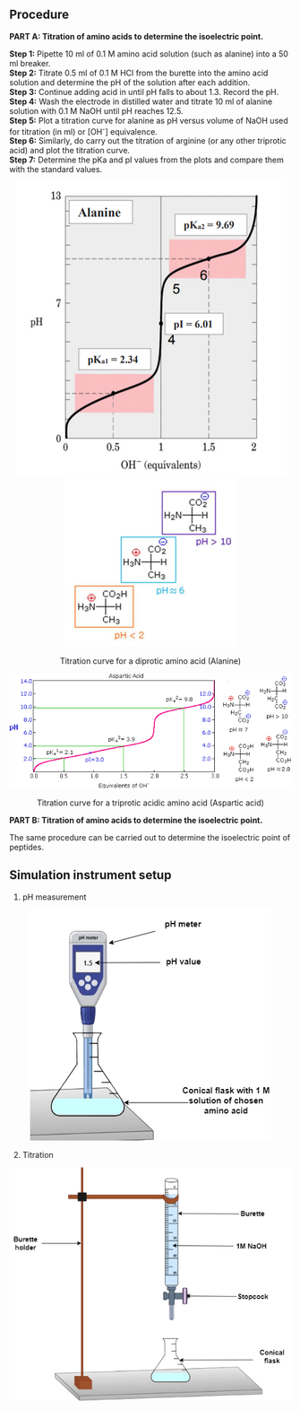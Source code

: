## Procedure
**PART A: Titration of amino acids to determine the isoelectric point.**

**Step 1:** Pipette 10 ml of 0.1 M amino acid solution (such as alanine) into a 50 ml breaker.  
**Step 2:** Titrate 0.5 ml of 0.1 M HCl from the burette into the amino acid solution and determine the pH of the solution after each addition.  
**Step 3:** Continue adding acid in until pH falls to about 1.3. Record the pH.  
**Step 4:** Wash the electrode in distilled water and titrate 10 ml of alanine solution with 0.1 M NaOH until pH reaches 12.5.  
**Step 5:** Plot a titration curve for alanine as pH versus volume of NaOH used for titration (in ml) or [OH<sup>-</sup>] equivalence.  
**Step 6:** Similarly, do carry out the titration of arginine (or any other triprotic acid) and plot the titration curve.  
**Step 7:** Determine the pKa and pI values from the plots and compare them with the standard values.  

<div align="center">
<img src="images/fig8.png" class="img-fluid">
<img src="images/Fig8b.png" class="img-fluid">
<p>Titration curve for a diprotic amino acid (Alanine)</p>
</div>



<div align="center">
<img src="images/9a2.png" class="img-fluid">
<p>Titration curve for a triprotic acidic amino acid (Aspartic acid)</p>
</div>

**PART B: Titration of amino acids to determine the isoelectric point.**

The same procedure can be carried out to determine the isoelectric point of peptides.







## Simulation instrument setup

1. pH measurement
<div align="center">
<img src="images/phmeter.png" class="img-fluid">
</div>

2. Titration
<div align="center">
<img src="images/burette.png" class="img-fluid">
</div>

